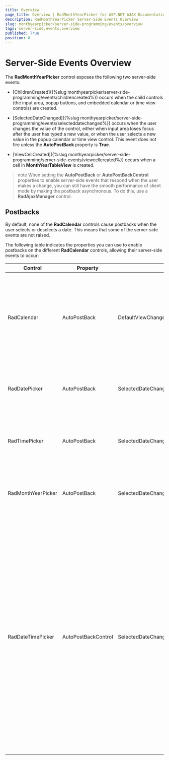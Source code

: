 ```yaml
---
title: Overview
page_title: Overview | RadMonthYearPicker for ASP.NET AJAX Documentation
description: RadMonthYearPicker Server-Side Events Overview
slug: monthyearpicker/server-side-programming/events/overview
tags: server-side,events,overview
published: True
position: 0
---
```


# Server-Side Events Overview



The **RadMonthYearPicker** control exposes the following two server-side events:

* [ChildrenCreated]({%slug monthyearpicker/server-side-programming/events/childrencreated%}) occurs when the child controls (the input area, popup buttons, and embedded calendar or time view controls) are created.

* [SelectedDateChanged]({%slug monthyearpicker/server-side-programming/events/selecteddatechanged%}) occurs when the user changes the value of the control, either when input area loses focus after the user has typed a new value, or when the user selects a new value in the popup calendar or time view control. This event does not fire unless the **AutoPostBack** property is **True**.

* [ViewCellCreated]({%slug monthyearpicker/server-side-programming/server-side-events/viewcellcreated%}) occurs when a cell in **MonthYearTableView** is created.

>note 
When setting the **AutoPostBack** or **AutoPostBackControl** properties to enable server-side events that respond when the user makes a change, you can still have the smooth performance of client mode by making the postback asynchronous. To do this, use a **RadAjaxManager** control.
>


## Postbacks

By default, none of the **RadCalendar** controls cause postbacks when the user selects or deselects a date. This means that some of the server-side events are not raised.

The following table indicates the properties you can use to enable postbacks on the different **RadCalendar** controls, allowing their server-side events to occur:


| Control | Property | Events | Comments |
| ------ | ------ | ------ | ------ |
|RadCalendar|AutoPostBack|DefaultViewChangedSelectionChanged|When **AutoPostBack** is **true** , a postback occurs both when the user changes the selection and when the user clicks on a navigation control to change the view.|
|RadDatePicker|AutoPostBack|SelectedDateChangedDateInput.TextChanged|When **AutoPostBack** is **true** , a postback only occurs when the user changes the selected date.|
|RadTimePicker|AutoPostBack|SelectedDateChangedDateInput.TextChanged|When **AutoPostBack** is **true** , a postback occurs when the user changes the selected time.|
|RadMonthYearPicker|AutoPostBack|SelectedDateChangedDateInput.TextChanged|When **AutoPostBack** is **true** , a postback only occurs when the user changes the selected date.|
|RadDateTimePicker|AutoPostBackControl|SelectedDateChangedDateInput.TextChanged| **AutoPostBack** can have any of the following values: "*None*": no postbacks occur when the user changes the selection; "*Both*": a postback occurs when the user changes the selection; "*TimeView*": a postback occurs when the user types a new value in the input area or selects a time in the popup time view; "*Calendar*": a postback occurs when the user types a new value in the input area or selects a date in the popup calendar.|



